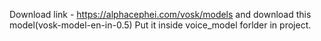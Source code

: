 Download link - https://alphacephei.com/vosk/models and download this model(vosk-model-en-in-0.5)
Put it inside voice_model forlder in project.
